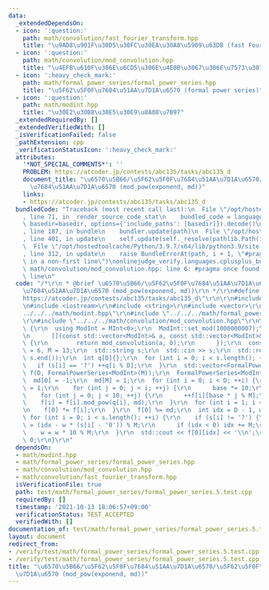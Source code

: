 ```yaml
---
data:
  _extendedDependsOn:
  - icon: ':question:'
    path: math/convolution/fast_fourier_transform.hpp
    title: "\u9AD8\u901F\u30D5\u30FC\u30EA\u30A8\u5909\u63DB (fast Fourier transform)"
  - icon: ':question:'
    path: math/convolution/mod_convolution.hpp
    title: "\u4EFB\u610F\u306E\u6CD5\u306E\u4E0B\u3067\u306E\u7573\u307F\u8FBC\u307F"
  - icon: ':heavy_check_mark:'
    path: math/formal_power_series/formal_power_series.hpp
    title: "\u5F62\u5F0F\u7684\u51AA\u7D1A\u6570 (formal power series)"
  - icon: ':question:'
    path: math/modint.hpp
    title: "\u30E2\u30B8\u30E5\u30E9\u8A08\u7B97"
  _extendedRequiredBy: []
  _extendedVerifiedWith: []
  _isVerificationFailed: false
  _pathExtension: cpp
  _verificationStatusIcon: ':heavy_check_mark:'
  attributes:
    '*NOT_SPECIAL_COMMENTS*': ''
    PROBLEM: https://atcoder.jp/contests/abc135/tasks/abc135_d
    document_title: "\u6570\u5B66/\u5F62\u5F0F\u7684\u51AA\u7D1A\u6570/\u5F62\u5F0F\
      \u7684\u51AA\u7D1A\u6570 (mod_pow(exponend, md))"
    links:
    - https://atcoder.jp/contests/abc135/tasks/abc135_d
  bundledCode: "Traceback (most recent call last):\n  File \"/opt/hostedtoolcache/Python/3.9.7/x64/lib/python3.9/site-packages/onlinejudge_verify/documentation/build.py\"\
    , line 71, in _render_source_code_stat\n    bundled_code = language.bundle(stat.path,\
    \ basedir=basedir, options={'include_paths': [basedir]}).decode()\n  File \"/opt/hostedtoolcache/Python/3.9.7/x64/lib/python3.9/site-packages/onlinejudge_verify/languages/cplusplus.py\"\
    , line 187, in bundle\n    bundler.update(path)\n  File \"/opt/hostedtoolcache/Python/3.9.7/x64/lib/python3.9/site-packages/onlinejudge_verify/languages/cplusplus_bundle.py\"\
    , line 401, in update\n    self.update(self._resolve(pathlib.Path(included), included_from=path))\n\
    \  File \"/opt/hostedtoolcache/Python/3.9.7/x64/lib/python3.9/site-packages/onlinejudge_verify/languages/cplusplus_bundle.py\"\
    , line 312, in update\n    raise BundleErrorAt(path, i + 1, \"#pragma once found\
    \ in a non-first line\")\nonlinejudge_verify.languages.cplusplus_bundle.BundleErrorAt:\
    \ math/convolution/mod_convolution.hpp: line 6: #pragma once found in a non-first\
    \ line\n"
  code: "/*\r\n * @brief \u6570\u5B66/\u5F62\u5F0F\u7684\u51AA\u7D1A\u6570/\u5F62\u5F0F\
    \u7684\u51AA\u7D1A\u6570 (mod_pow(exponend, md))\r\n */\r\n#define PROBLEM \"\
    https://atcoder.jp/contests/abc135/tasks/abc135_d\"\r\n\r\n#include <algorithm>\r\
    \n#include <iostream>\r\n#include <string>\r\n#include <vector>\r\n#include \"\
    ../../../math/modint.hpp\"\r\n#include \"../../../math/formal_power_series/formal_power_series.hpp\"\
    \r\n#include \"../../../math/convolution/mod_convolution.hpp\"\r\n\r\nint main()\
    \ {\r\n  using ModInt = MInt<0>;\r\n  ModInt::set_mod(1000000007);\r\n  FormalPowerSeries<ModInt>::set_mul(\r\
    \n      [](const std::vector<ModInt>& a, const std::vector<ModInt>& b) -> std::vector<ModInt>\
    \ {\r\n        return mod_convolution(a, b);\r\n      });\r\n  constexpr int D\
    \ = 6, M = 13;\r\n  std::string s;\r\n  std::cin >> s;\r\n  std::reverse(s.begin(),\
    \ s.end());\r\n  int q[D]{};\r\n  for (int i = 0; i < s.length(); ++i) {\r\n \
    \   if (s[i] == '?') ++q[i % D];\r\n  }\r\n  std::vector<FormalPowerSeries<ModInt>>\
    \ f(D, FormalPowerSeries<ModInt>(M));\r\n  FormalPowerSeries<ModInt> md(M);\r\n\
    \  md[0] = -1;\r\n  md[M] = 1;\r\n  for (int i = 0; i < D; ++i) {\r\n    int base\
    \ = 1;\r\n    for (int j = 0; j < i; ++j) {\r\n      base *= 10;\r\n    }\r\n\
    \    for (int j = 0; j < 10; ++j) {\r\n      ++f[i][base * j % M];\r\n    }\r\n\
    \    f[i] = f[i].mod_pow(q[i], md);\r\n  }\r\n  for (int i = 1; i < D; ++i) {\r\
    \n    f[0] *= f[i];\r\n  }\r\n  f[0] %= md;\r\n  int idx = D - 1, w = 1;\r\n \
    \ for (int i = 0; i < s.length(); ++i) {\r\n    if (s[i] != '?') {\r\n      idx\
    \ = (idx - w * (s[i] - '0')) % M;\r\n      if (idx < 0) idx += M;\r\n    }\r\n\
    \    w = w * 10 % M;\r\n  }\r\n  std::cout << f[0][idx] << '\\n';\r\n  return\
    \ 0;\r\n}\r\n"
  dependsOn:
  - math/modint.hpp
  - math/formal_power_series/formal_power_series.hpp
  - math/convolution/mod_convolution.hpp
  - math/convolution/fast_fourier_transform.hpp
  isVerificationFile: true
  path: test/math/formal_power_series/formal_power_series.5.test.cpp
  requiredBy: []
  timestamp: '2021-10-13 18:06:57+09:00'
  verificationStatus: TEST_ACCEPTED
  verifiedWith: []
documentation_of: test/math/formal_power_series/formal_power_series.5.test.cpp
layout: document
redirect_from:
- /verify/test/math/formal_power_series/formal_power_series.5.test.cpp
- /verify/test/math/formal_power_series/formal_power_series.5.test.cpp.html
title: "\u6570\u5B66/\u5F62\u5F0F\u7684\u51AA\u7D1A\u6570/\u5F62\u5F0F\u7684\u51AA\
  \u7D1A\u6570 (mod_pow(exponend, md))"
---
```

